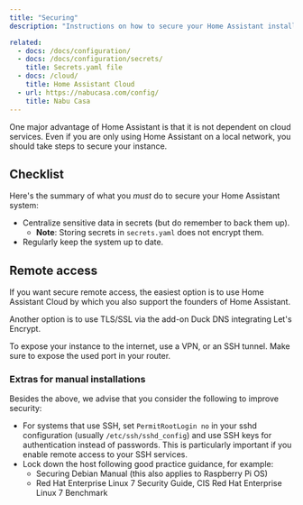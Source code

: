 ```yaml
---
title: "Securing"
description: "Instructions on how to secure your Home Assistant installation."

related:
  - docs: /docs/configuration/
  - docs: /docs/configuration/secrets/
    title: Secrets.yaml file
  - docs: /cloud/
    title: Home Assistant Cloud
  - url: https://nabucasa.com/config/
    title: Nabu Casa
---
```


One major advantage of Home Assistant is that it is not dependent on cloud services. Even if you are only using Home Assistant on a local network, you should take steps to secure your instance.

## Checklist

Here's the summary of what you *must* do to secure your Home Assistant system:

- Centralize sensitive data in secrets (but do remember to back them up).
  - **Note**: Storing secrets in `secrets.yaml` does not encrypt them.
- Regularly keep the system up to date.

## Remote access

If you want secure remote access, the easiest option is to use Home Assistant Cloud by which you also support the founders of Home Assistant.

Another option is to use TLS/SSL via the add-on Duck DNS integrating Let's Encrypt.

To expose your instance to the internet, use a VPN, or an SSH tunnel. Make sure to expose the used port in your router.

### Extras for manual installations

Besides the above, we advise that you consider the following to improve security:

- For systems that use SSH, set `PermitRootLogin no` in your sshd configuration (usually `/etc/ssh/sshd_config`) and use SSH keys for authentication instead of passwords. This is particularly important if you enable remote access to your SSH services.
- Lock down the host following good practice guidance, for example:
  - Securing Debian Manual (this also applies to Raspberry Pi OS)
  - Red Hat Enterprise Linux 7 Security Guide, CIS Red Hat Enterprise Linux 7 Benchmark
